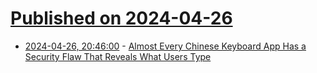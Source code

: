 # [Published on 2024-04-26](index.md)

* [2024-04-26, 20:46:00](https://soylentnews.org/article.pl?sid=24/04/25/1457251&from=rss) - [Almost Every Chinese Keyboard App Has a Security Flaw That Reveals What Users Type](https://soylentnews.org/article.pl?sid=24/04/25/1457251&from=rss)
